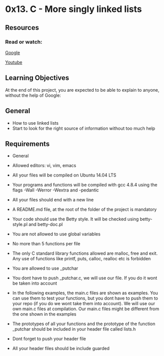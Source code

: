 # 0x13. C - More singly linked lists

## Resources

### Read or watch:

[Google](https://intranet.hbtn.io/rltoken/VxmJXbHtjDMJAKj7dU-6sg)

[Youtube](https://intranet.hbtn.io/rltoken/PqebvZ1ey95sB8eDiYl8_A)

## Learning Objectives

At the end of this project, you are expected to be able to explain to anyone, without the help of Google:

## General

* How to use linked lists
* Start to look for the right source of information without too much help

## Requirements

* General

* Allowed editors: vi, vim, emacs

* All your files will be compiled on Ubuntu 14.04 LTS

* Your programs and functions will be compiled with gcc 4.8.4 using the flags -Wall -Werror -Wextra and -pedantic

* All your files should end with a new line

* A README.md file, at the root of the folder of the project is mandatory

* Your code should use the Betty style. It will be checked using betty-style.pl and betty-doc.pl

* You are not allowed to use global variables

* No more than 5 functions per file

* The only C standard library functions allowed are malloc, free and exit. Any use of functions like printf, puts, calloc, realloc etc is forbidden

* You are allowed to use _putchar

* You dont have to push _putchar.c, we will use our file. If you do it wont be taken into account

* In the following examples, the main.c files are shown as examples. You can use them to test your functions, but you dont have to push them to your repo (if you do we wont take them into account). We will use our own main.c files at compilation. Our main.c files might be different from the one shown in the examples

* The prototypes of all your functions and the prototype of the function _putchar should be included in your header file called lists.h

* Dont forget to push your header file

* All your header files should be include guarded